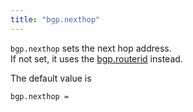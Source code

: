 ```yaml
---
title: "bgp.nexthop"
---
```


`bgp.nexthop` sets the next hop address.  
If not set, it uses the [bgp.routerid](/ref/bgp.routerid/) instead.

The default value is

	bgp.nexthop =

